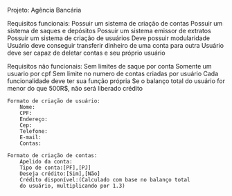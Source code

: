 Projeto: Agência Bancária

Requisitos funcionais: 
            Possuir um sistema de criação de contas
            Possuir um sistema de saques e depósitos
            Possuir um sistema emissor de extratos
            Possuir um sistema de criação de usuários
            Deve possuir modularidade
            Usuário deve conseguir transferir dinheiro de uma conta para outra
            Usuário deve ser capaz de deletar contas e seu próprio usuário

Requisitos não funcionais:
            Sem limites de saque por conta
            Somente um usuario por cpf
            Sem limite no numero de contas criadas por usuário
            Cada funcionalidade deve ter sua função própria
            Se o balanço total do usuário for menor do que 500R$, 
            não será liberado crédito 

    Formato de criação de usuário:
        Nome:
        CPF:
        Endereço:
        Cep:
        Telefone:
        E-mail:
        Contas:

    Formato de criação de contas:
        Apelido da conta:
        Tipo de conta:[PF],[PJ]
        Deseja crédito:[Sim],[Não]
        Crédito disponível:(Calculado com base no balanço total
        do usuário, multiplicando por 1.3)

    